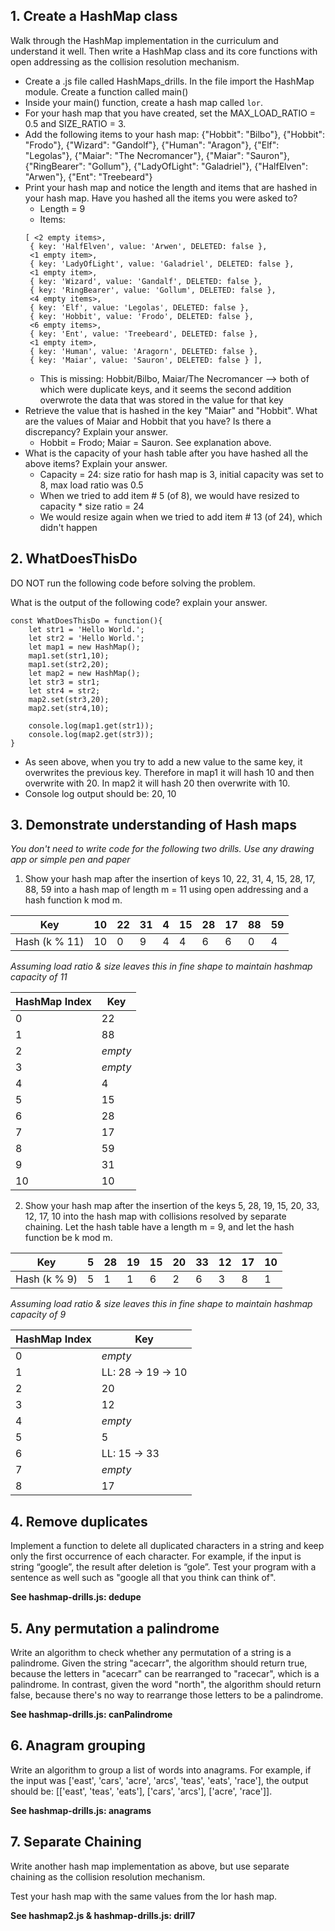 ## 1. Create a HashMap class
Walk through the HashMap implementation in the curriculum and understand it well. Then write a HashMap class and its core functions with open addressing as the collision resolution mechanism.

* Create a .js file called HashMaps_drills. In the file import the HashMap module. Create a function called main()
* Inside your main() function, create a hash map called `lor`.
* For your hash map that you have created, set the MAX_LOAD_RATIO = 0.5 and SIZE_RATIO = 3.
* Add the following items to your hash map: {"Hobbit": "Bilbo"}, {"Hobbit": "Frodo"}, {"Wizard": "Gandolf"}, {"Human": "Aragon"}, {"Elf": "Legolas"}, {"Maiar": "The Necromancer"}, {"Maiar": "Sauron"}, {"RingBearer": "Gollum"}, {"LadyOfLight": "Galadriel"}, {"HalfElven": "Arwen"}, {"Ent": "Treebeard"}
* Print your hash map and notice the length and items that are hashed in your hash map. Have you hashed all the items you were asked to?
    * Length = 9
    * Items:
    ```
    [ <2 empty items>,
     { key: 'HalfElven', value: 'Arwen', DELETED: false },
     <1 empty item>,
     { key: 'LadyOfLight', value: 'Galadriel', DELETED: false },
     <1 empty item>,
     { key: 'Wizard', value: 'Gandalf', DELETED: false },
     { key: 'RingBearer', value: 'Gollum', DELETED: false },
     <4 empty items>,
     { key: 'Elf', value: 'Legolas', DELETED: false },
     { key: 'Hobbit', value: 'Frodo', DELETED: false },
     <6 empty items>,
     { key: 'Ent', value: 'Treebeard', DELETED: false },
     <1 empty item>,
     { key: 'Human', value: 'Aragorn', DELETED: false },
     { key: 'Maiar', value: 'Sauron', DELETED: false } ],
    ```
    * This is missing: Hobbit/Bilbo, Maiar/The Necromancer --> both of which were duplicate keys, and it seems the second addition overwrote the data that was stored in the value for that key
* Retrieve the value that is hashed in the key "Maiar" and "Hobbit". What are the values of Maiar and Hobbit that you have? Is there a discrepancy? Explain your answer.
    * Hobbit = Frodo; Maiar = Sauron. See explanation above.
* What is the capacity of your hash table after you have hashed all the above items? Explain your answer.
    * Capacity = 24: size ratio for hash map is 3, initial capacity was set to 8, max load ratio was 0.5
    * When we tried to add item # 5 (of 8), we would have resized to capacity * size ratio = 24
    * We would resize again when we tried to add item # 13 (of 24), which didn't happen

## 2. WhatDoesThisDo
DO NOT run the following code before solving the problem.

What is the output of the following code? explain your answer.

```
const WhatDoesThisDo = function(){
    let str1 = 'Hello World.';
    let str2 = 'Hello World.';
    let map1 = new HashMap();
    map1.set(str1,10);
    map1.set(str2,20);
    let map2 = new HashMap();
    let str3 = str1;
    let str4 = str2;
    map2.set(str3,20);
    map2.set(str4,10);

    console.log(map1.get(str1));
    console.log(map2.get(str3));
}
```

* As seen above, when you try to add a new value to the same key, it overwrites the previous key. Therefore in map1 it will hash 10 and then overwrite with 20. In map2 it will hash 20 then overwrite with 10.
* Console log output should be: 20, 10

## 3. Demonstrate understanding of Hash maps
*You don't need to write code for the following two drills. Use any drawing app or simple pen and paper*

1) Show your hash map after the insertion of keys 10, 22, 31, 4, 15, 28, 17, 88, 59 into a hash map of length m = 11 using open addressing and a hash function k mod m.

| Key           | 10 | 22 | 31 | 4 | 15 | 28 | 17 | 88 | 59 |
|---------------|----|----|----|---|----|----|----|----|----|
| Hash (k % 11) | 10 | 0  | 9  | 4 | 4  | 6  | 6  | 0  | 4  |

*Assuming load ratio & size leaves this in fine shape to maintain hashmap capacity of 11*

| HashMap Index | Key |
|---------------|-----|
| 0             | 22  |
| 1             | 88  |
| 2             | *empty* |
| 3             | *empty* |
| 4             | 4   |
| 5             | 15  |
| 6             | 28  |
| 7             | 17  |
| 8             | 59  |
| 9             | 31  |
| 10            | 10  |

2) Show your hash map after the insertion of the keys 5, 28, 19, 15, 20, 33, 12, 17, 10 into the hash map with collisions resolved by separate chaining. Let the hash table have a length m = 9, and let the hash function be k mod m.

| Key          | 5 | 28 | 19 | 15 | 20 | 33 | 12 | 17 | 10 |
|--------------|---|----|----|----|----|----|----|----|----|
| Hash (k % 9) | 5 | 1  | 1  | 6  | 2  | 6  | 3  | 8  | 1  |

*Assuming load ratio & size leaves this in fine shape to maintain hashmap capacity of 9*

| HashMap Index | Key                |
|---------------|--------------------|
| 0             | *empty*            |
| 1             | LL: 28 -> 19 -> 10 |
| 2             | 20                 |
| 3             | 12                 |
| 4             | *empty*            |
| 5             | 5                  |
| 6             | LL: 15 -> 33       |
| 7             | *empty*            |
| 8             | 17                 |

## 4. Remove duplicates
Implement a function to delete all duplicated characters in a string and keep only the first occurrence of each character. For example, if the input is string “google”, the result after deletion is “gole”. Test your program with a sentence as well such as "google all that you think can think of".

**See hashmap-drills.js: dedupe**

## 5. Any permutation a palindrome
Write an algorithm to check whether any permutation of a string is a palindrome. Given the string "acecarr", the algorithm should return true, because the letters in "acecarr" can be rearranged to "racecar", which is a palindrome. In contrast, given the word "north", the algorithm should return false, because there's no way to rearrange those letters to be a palindrome.

**See hashmap-drills.js: canPalindrome**

## 6. Anagram grouping
Write an algorithm to group a list of words into anagrams. For example, if the input was ['east', 'cars', 'acre', 'arcs', 'teas', 'eats', 'race'], the output should be: [['east', 'teas', 'eats'], ['cars', 'arcs'], ['acre', 'race']].

**See hashmap-drills.js: anagrams**

## 7. Separate Chaining
Write another hash map implementation as above, but use separate chaining as the collision resolution mechanism.

Test your hash map with the same values from the lor hash map.

**See hashmap2.js & hashmap-drills.js: drill7**